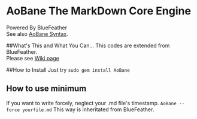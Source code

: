 AoBane The MarkDown Core Engine
======

Powered By BlueFeather<br> 
See also [AoBane Syntax](https://github.com/setminami/AoBane/wiki/Details-of-AoBane-Syntax).

##What's This and What You Can...
This codes are extended from BlueFeather.<br>
Please see [Wiki page](https://github.com/setminami/AoBane/wiki/Details-of-AoBane-Syntax)

##How to Install
Just try 
`sudo gem install AoBane`

## How to use minimum
If you want to write forcely, neglect your .md file's timestamp.
`AoBane --force yourfile.md`
This way is inheritated from BlueFeather.

